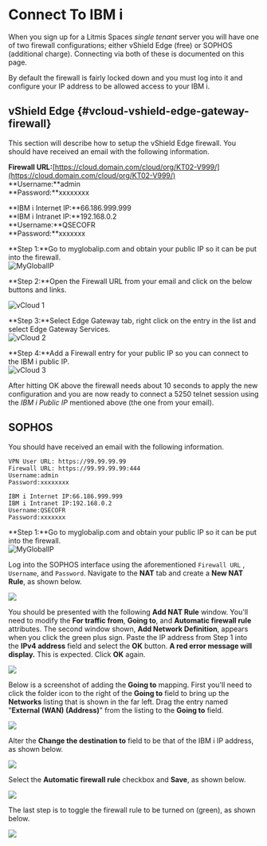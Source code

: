 # Connect To IBM i

When you sign up for a Litmis Spaces _single tenant_ server you will have one of two firewall configurations; either vShield Edge \(free\) or SOPHOS \(additional charge\).  Connecting via both of these is documented on this page.

By default the firewall is fairly locked down and you must log into it and configure your IP address to be allowed access to your IBM i.

## vShield Edge  {#vcloud-vshield-edge-gateway-firewall}

This section will describe how to setup the vShield Edge firewall.  You should have received an email with the following information.

**Firewall URL:**[https://cloud.domain.com/cloud/org/KT02-V999/](https://cloud.domain.com/cloud/org/KT02-V999/)  
**Username:**admin  
**Password:**xxxxxxxx

**IBM i Internet IP:**66.186.999.999  
**IBM i Intranet IP:**192.168.0.2  
**Username:**QSECOFR  
**Password:**xxxxxxx

**Step 1:**Go to myglobalip.com and obtain your public IP so it can be put into the firewall.  
![MyGlobalIP](../.gitbook/assets/firewall_myglobalip.png)

**Step 2:**Open the Firewall URL from your email and click on the below buttons and links.

![vCloud 1](../.gitbook/assets/firewall_vcloud1.png)

**Step 3:**Select Edge Gateway tab, right click on the entry in the list and select Edge Gateway Services.  
![vCloud 2](../.gitbook/assets/firewall_vcloud2.png)

**Step 4:**Add a Firewall entry for your public IP so you can connect to the IBM i public IP.  
![vCloud 3](../.gitbook/assets/firewall_vcloud3.png)

After hitting OK above the firewall needs about 10 seconds to apply the new configuration and you are now ready to connect a 5250 telnet session using the _IBM i Public IP_ mentioned above \(the one from your email\).

## SOPHOS

You should have received an email with the following information.

```text
VPN User URL: https://99.99.99.99
Firewall URL: https://99.99.99.99:444
Username:admin
Password:xxxxxxxx

IBM i Internet IP:66.186.999.999
IBM i Intranet IP:192.168.0.2
Username:QSECOFR
Password:xxxxxxx
```

**Step 1:**Go to myglobalip.com and obtain your public IP so it can be put into the firewall.  
![MyGlobalIP](../.gitbook/assets/firewall_myglobalip.png)

Log into the SOPHOS interface using the aforementioned `Firewall URL` , `Username`, and `Password`. Navigate to the **NAT** tab and create a **New NAT Rule**, as shown below.

![](../.gitbook/assets/image%20%288%29.png)

You should be presented with the following **Add NAT Rule** window.  You'll need to modify the **For traffic from**, **Going to**, and **Automatic firewall rule** attributes.  The second window shown, **Add Network Definition**, appears when you click the green plus sign.  Paste the IP address from Step 1 into the  **IPv4 address** field and select the **OK** button.  **A red error message will display.** This is expected. Click **OK** again.

![](../.gitbook/assets/image%20%286%29.png)

Below is a screenshot of adding the **Going to** mapping.  First you'll need to click the folder icon to the right of the **Going to** field to bring up the **Networks** listing that is shown in the far left.  Drag the entry named "**External \(WAN\) \(Address\)**" from the listing to the **Going to** field.

![](../.gitbook/assets/image%20%289%29.png)

Alter the **Change the destination to** field to be that of the IBM i IP address, as shown below.

![](../.gitbook/assets/image%20%285%29.png)

Select the **Automatic firewall rule** checkbox and **Save**, as shown below.

![](../.gitbook/assets/image%20%284%29.png)

The last step is to toggle the firewall rule to be turned on \(green\), as shown below.

![](../.gitbook/assets/image%20%281%29.png)

